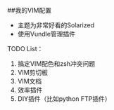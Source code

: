 ##我的VIM配置

* 主题为非常好看的Solarized
* 使用Vundle管理插件

TODO List：
	
1. 搞定VIM配色和zsh冲突问题
2. VIM剪切板
3. VIM文档
4. 效率插件
5. DIY插件（比如python FTP插件）
